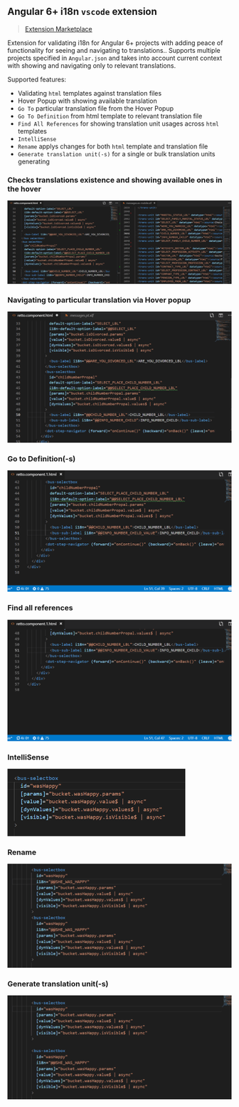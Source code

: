 ## Angular 6+ i18n `vscode` extension

> [Extension Marketplace](https://marketplace.visualstudio.com/items?itemName=OleksandrReznichenko.angular-i18n-validator)

Extension for validating i18n for Angular 6+ projects with adding peace of functionality for seeing and navigating to translations.. Supports multiple projects specified in `Angular.json` and takes into account current context with showing and navigating only to relevant translations. 

Supported features:
- Validating `html` templates against translation files
- Hover Popup with showing available translation
- `Go To` particular translation file from the Hover Popup
- `Go To Definition` from html template to relevant translation file
- `Find All References` for showing translation unit usages across `html` templates
- `IntelliSense`
- `Rename` applys changes for both `html` template and translation file
- `Generate translation unit(-s)` for a single or bulk translation units generating


### Checks translations existence and showing available ones in the hover

![Document validation](/images/validation.gif)


### Navigating to particular translation via Hover popup 

![Navigate to translation](/images/naviate_to_single_translation.gif)

### Go to Definition(-s)

![Navigate to translation](/images/go_to_definition.gif)

### Find all references

![Navigate to translation](/images/find_references.gif)

### IntelliSense

<img src="./images/intellisense.gif" width="400">

### Rename

<img src="./images/rename.gif" width="600">

### Generate translation unit(-s)

<img src="./images/translation_units_generation.gif" width="600">

